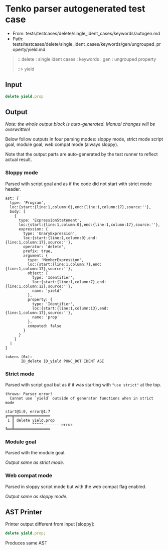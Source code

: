 # Tenko parser autogenerated test case

- From: tests/testcases/delete/single_ident_cases/keywords/autogen.md
- Path: tests/testcases/delete/single_ident_cases/keywords/gen/ungrouped_property/yield.md

> :: delete : single ident cases : keywords : gen : ungrouped property
>
> ::> yield

## Input


`````js
delete yield.prop
`````

## Output

_Note: the whole output block is auto-generated. Manual changes will be overwritten!_

Below follow outputs in four parsing modes: sloppy mode, strict mode script goal, module goal, web compat mode (always sloppy).

Note that the output parts are auto-generated by the test runner to reflect actual result.

### Sloppy mode

Parsed with script goal and as if the code did not start with strict mode header.

`````
ast: {
  type: 'Program',
  loc:{start:{line:1,column:0},end:{line:1,column:17},source:''},
  body: [
    {
      type: 'ExpressionStatement',
      loc:{start:{line:1,column:0},end:{line:1,column:17},source:''},
      expression: {
        type: 'UnaryExpression',
        loc:{start:{line:1,column:0},end:{line:1,column:17},source:''},
        operator: 'delete',
        prefix: true,
        argument: {
          type: 'MemberExpression',
          loc:{start:{line:1,column:7},end:{line:1,column:17},source:''},
          object: {
            type: 'Identifier',
            loc:{start:{line:1,column:7},end:{line:1,column:12},source:''},
            name: 'yield'
          },
          property: {
            type: 'Identifier',
            loc:{start:{line:1,column:13},end:{line:1,column:17},source:''},
            name: 'prop'
          },
          computed: false
        }
      }
    }
  ]
}

tokens (6x):
       ID_delete ID_yield PUNC_DOT IDENT ASI
`````

### Strict mode

Parsed with script goal but as if it was starting with `"use strict"` at the top.

`````
throws: Parser error!
  Cannot use `yield` outside of generator functions when in strict mode

start@1:0, error@1:7
╔══╦════════════════
 1 ║ delete yield.prop
   ║        ^^^^^------- error
╚══╩════════════════

`````


### Module goal

Parsed with the module goal.

_Output same as strict mode._

### Web compat mode

Parsed in sloppy script mode but with the web compat flag enabled.

_Output same as sloppy mode._

## AST Printer

Printer output different from input [sloppy]:

````js
delete yield.prop;
````

Produces same AST

